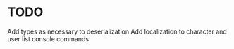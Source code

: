 # TODO

Add types as necessary to deserialization
Add localization to character and user list console commands